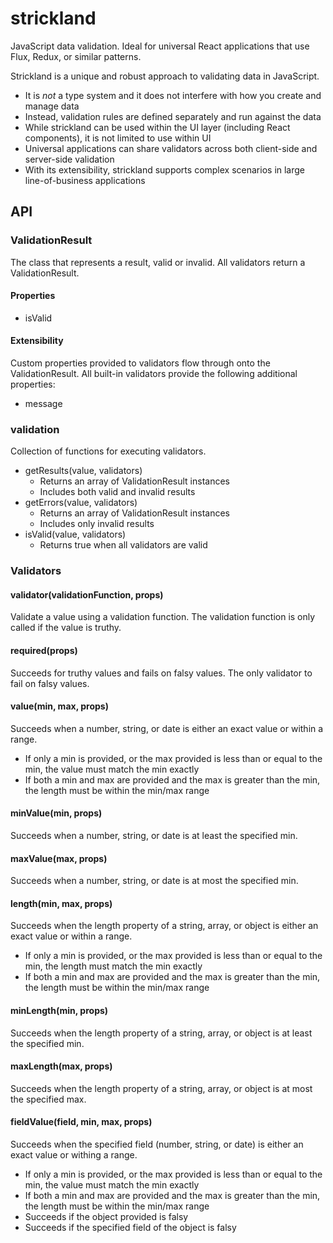 # strickland
JavaScript data validation. Ideal for universal React applications that use Flux, Redux, or similar patterns.

Strickland is a unique and robust approach to validating data in JavaScript.

* It is *not* a type system and it does not interfere with how you create and manage data
* Instead, validation rules are defined separately and run against the data
* While strickland can be used within the UI layer (including React components), it is not limited to use within UI
* Universal applications can share validators across both client-side and server-side validation
* With its extensibility, strickland supports complex scenarios in large line-of-business applications

## API

### ValidationResult
The class that represents a result, valid or invalid.  All validators return a ValidationResult.

#### Properties

* isValid

#### Extensibility
Custom properties provided to validators flow through onto the ValidationResult.  All built-in validators provide the following additional properties:

* message

### validation
Collection of functions for executing validators.

* getResults(value, validators)
    * Returns an array of ValidationResult instances
    * Includes both valid and invalid results
* getErrors(value, validators)
    * Returns an array of ValidationResult instances
    * Includes only invalid results
* isValid(value, validators)
    * Returns true when all validators are valid

### Validators

#### validator(validationFunction, props)
Validate a value using a validation function.
The validation function is only called if the value is truthy.

#### required(props)
Succeeds for truthy values and fails on falsy values.
The only validator to fail on falsy values.

#### value(min, max, props)
Succeeds when a number, string, or date is either an exact value or within a range.

* If only a min is provided, or the max provided is less than or equal to the min, the value must match the min exactly
* If both a min and max are provided and the max is greater than the min, the length must be within the min/max range

#### minValue(min, props)
Succeeds when a number, string, or date is at least the specified min.

#### maxValue(max, props)
Succeeds when a number, string, or date is at most the specified min.

#### length(min, max, props)
Succeeds when the length property of a string, array, or object is either an exact value or within a range.

* If only a min is provided, or the max provided is less than or equal to the min, the length must match the min exactly
* If both a min and max are provided and the max is greater than the min, the length must be within the min/max range

#### minLength(min, props)
Succeeds when the length property of a string, array, or object is at least the specified min.

#### maxLength(max, props)
Succeeds when the length property of a string, array, or object is at most the specified max.

#### fieldValue(field, min, max, props)
Succeeds when the specified field (number, string, or date) is either an exact value or withing a range.

* If only a min is provided, or the max provided is less than or equal to the min, the value must match the min exactly
* If both a min and max are provided and the max is greater than the min, the length must be within the min/max range
* Succeeds if the object provided is falsy
* Succeeds if the specified field of the object is falsy
